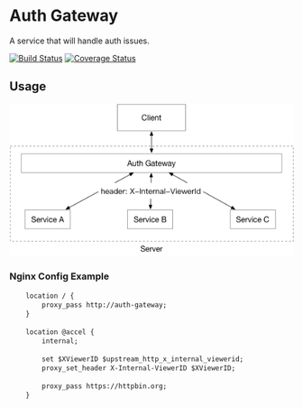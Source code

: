 # Auth Gateway
A service that will handle auth issues.

[![Build Status](https://travis-ci.org/isayme/auth-gateway.svg?branch=master)](https://travis-ci.org/isayme/auth-gateway)
[![Coverage Status](https://coveralls.io/repos/github/isayme/auth-gateway/badge.svg?branch=master)](https://coveralls.io/github/isayme/auth-gateway?branch=master)

## Usage
![arch](./doc/usage.png)

### Nginx Config Example
```
    location / {
        proxy_pass http://auth-gateway;
    }

    location @accel {
        internal;

        set $XViewerID $upstream_http_x_internal_viewerid;
        proxy_set_header X-Internal-ViewerID $XViewerID;

        proxy_pass https://httpbin.org;
    }
```
